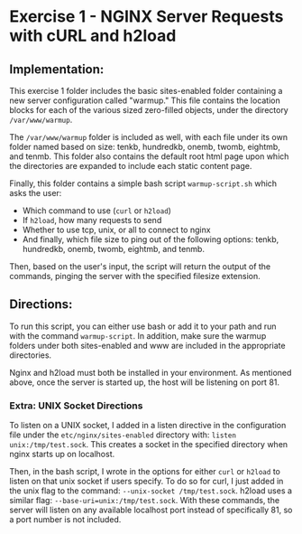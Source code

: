 # Exercise 1 - NGINX Server Requests with cURL and h2load

## Implementation:

This exercise 1 folder includes the basic sites-enabled folder containing a new server configuration called "warmup." This file contains the location blocks for each of the various sized zero-filled objects, under the directory `/var/www/warmup`. 

The `/var/www/warmup` folder is included as well, with each file under its own folder named based on size: tenkb, hundredkb, onemb, twomb, eightmb, and tenmb. This folder also contains the default root html page upon which the directories are expanded to include each static content page.

Finally, this folder contains a simple bash script `warmup-script.sh` which asks the user:
- Which command to use (`curl` or `h2load`)
- If `h2load`, how many requests to send
- Whether to use tcp, unix, or all to connect to nginx
- And finally, which file size to ping out of the following options: tenkb, hundredkb, onemb, twomb, eightmb, and tenmb.

Then, based on the user's input, the script will return the output of the commands, pinging the server with the specified filesize extension.

## Directions:

To run this script, you can either use bash or add it to your path and run with the command `warmup-script`. In addition, make sure the warmup folders under both sites-enabled and www are included in the appropriate directories.

Nginx and h2load must both be installed in your environment. As mentioned above, once the server is started up, the host will be listening on port 81. 

### Extra: UNIX Socket Directions

To listen on a UNIX socket, I added in a listen directive in the configuration file under the `etc/nginx/sites-enabled` directory with: `listen unix:/tmp/test.sock`. This creates a socket in the specified directory when nginx starts up on localhost. 

Then, in the bash script, I wrote in the options for either `curl` or `h2load` to listen on that unix socket if users specify. To do so for curl, I just added in the unix flag to the command: `--unix-socket /tmp/test.sock`. h2load uses a similar flag: `--base-uri=unix:/tmp/test.sock`. With these commands, the server will listen on any available localhost port instead of specifically 81, so a port number is not included.


